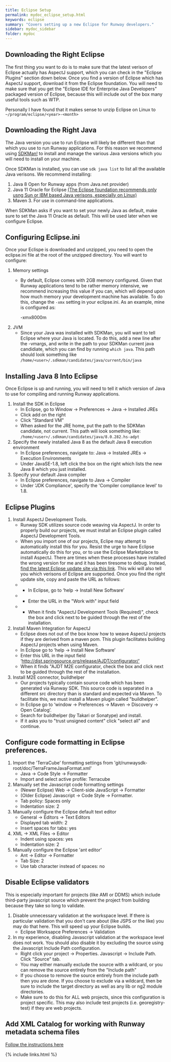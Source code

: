 ```yaml
---
title: Eclipse Setup
permalink: mydoc_eclipse_setup.html
keywords: eclipse
summary: "Covers setting up a new Eclipse for Runway developers."
sidebar: mydoc_sidebar
folder: mydoc
---
```


## Downloading the Right Eclipse

The first thing you want to do is to make sure that the latest verison of Eclipse actually has AspectJ support, which you can check in the "Eclipse Plugins" section down below. Once you find a version of Eclipse which has AspectJ support, download it from the Eclipse foundation. You will need to make sure that you get the "Eclipse IDE for Enterprise Java Developers" packaged version of Eclipse, because this will include out of the box many useful tools such as WTP.

Personally I have found that it makes sense to unzip Eclipse on Linux to `~/program/eclipse/<year>-<month>`

## Downloading the Right Java

The Java version you use to run Eclipse will likely be different than that which you use to run Runway applications. For this reason we recommend using [SDKMan!](https://sdkman.io/) to install and manage the various Java versions which you will need to install on your machine.

Once SDKMan is installed, you can use `sdk java list` to list all the available Java verisons. We recommend installing:
1. Java 8 Open for Runway apps (from Java.net provider)
2. Java 11 Oracle for Eclipse [(The Eclipse foundation recommends only usng Sun or IBM based Java verisons, especially on Linux)](https://wiki.eclipse.org/IRC_FAQ#I_just_installed_Eclipse_on_Linux.2C_but_it_does_not_start._What_is_the_problem.3F)
3. Maven 3. For use in command-line applications.

When SDKMan asks if you want to set your newly Java as default, make sure to set the Java 11 Oracle as default. This will be used later when we configure Eclipse.

## Configuring Eclipse.ini

Once your Eclispe is downloaded and unzipped, you need to open the eclipse.ini file at the root of the unzipped directory. You will want to configure:

1. Memory settings
   * By default, Eclipse comes with 2GB memory configured. Given that Runway applications tend to be rather memory intensive, we recommend increasing this value if you can, which will depend upon how much memory your development machine has available. To do this, change the `-xmx` setting in your eclipse.ini. As an example, mine is configured as:
      
      -xmx8000m
2. JVM
   * Since your Java was installed with SDKMan, you will want to tell Eclipse where your Java is located. To do this, add a new line after the -vmargs, and write in the path to your SDKMan current java candidiate, which you can find by running `which java`. This path should look something like `/home/<user>/.sdkman/candidates/java/current/bin/java`

## Installing Java 8 Into Eclipse

Once Eclipse is up and running, you will need to tell it which version of Java to use for compiling and running Runway applications.

1. Install the SDK in Eclipse
   * In Eclipse, go to Window -> Preferences -> Java -> Installed JREs
   * Click add on the right
   * Click "Standard VM"
   * When asked for the JRE home, put the path to the SDKMan candidate, not current. This path will look something like:
      `/home/<user>/.sdkman/candidates/java/8.0.282.hs-adpt`
2. Specify the newly installed Java 8 as the default Java 8 execution environment
   * In Eclipse preferences, navigate to: Java -> Instaled JREs -> Execution Environments
   * Under JavaSE-1.8, left click the box on the right which lists the new Java 8 which you just installed.
3. Specify your default Java compiler
   * In Eclipse preferences, navigate to Java -> Compiler
   * Under 'JDK Compliance', specify the 'Compiler compliance level' to 1.8.

## Eclipse Plugins

1. Install AspectJ Development Tools.
    * Runway SDK utilizes source code weaving via AspectJ. In order to properly build our projects, we must install an Eclipse plugin called AspectJ Development Tools.
    * When you import one of our projects, Eclipe may attempt to automatically install this for you. Resist the urge to have Eclipse automatically do this for you, or to use the Eclipse Marketplace to install AspectJ. There are times when these processes have installed the wrong version for me and it has been tiresome to debug. Instead, [find the latest Eclipse update site via this link](https://github.com/kriegaex/org.aspectj/blob/release-198/docs/developer/IDE.md#eclipse). This wiki will also tell you which verisons of Eclipse are supported. Once you find the right update site, copy and paste the URL as follows:
    * * In Eclipse, go to ‘help -> Install New Software’
    * * Enter the URL in the "Work with" input field
    * * When it finds "AspectJ Development Tools (Required)", check the box and click next to be guided through the rest of the installation.
2. Install Maven Integration for AspectJ
    * Eclipse does not out of the box know how to weave AspectJ projects if they are derived from a maven pom. This plugin facilitates building AspectJ projects when using Maven.
    * In Eclipse go to ‘help -> Install New Software’
    * Enter this URL in the input field ‘http://dist.springsource.org/release/AJDT/configurator/’
    * When it finds "AJDT M2E configurator, check the box and click next to be guided through the rest of the installation.
3. Install M2E connector, buildhelper
    * Our projects typically contain source code which has been generated via Runway SDK. This source code is separated in a different src directory than is standard and expected via Maven. To facilitate this, we must install a Maven plugin called "buildhelper".
    * In Eclipse go to ‘window -> Preferences -> Maven -> Discovery -> Open Catalog’.
    * Search for buildhelper (by Takari or Sonatype) and install.
    * If it asks you to "trust unsigned content" click "select all" and continue.

## Configure code formatting in Eclipse preferences.

1. Import the 'TerraCube' formatting settings from 'git/runwaysdk-root/doc/TerraFrameJavaFormat.xml'
    * Java -> Code Style -> Formatter
    * Import and select active profile: Terracube
2. Manually set the Javascript code formatting settings
    * (Newer Eclipse) Web -> Client-side JavaScript -> Formatter
    * (Older Eclipse) Javascript -> Code Style -> Formatter.
    * Tab policy: Spaces only
    * Indentation size: 2
3. Manually configure the Eclipse default text editor
    * General -> Editors -> Text Editors
    * Displayed tab width: 2
    * Insert spaces for tabs: yes
4. XML -> XML Files -> Editor
    * Indent using spaces: yes
    * Indentation size: 2
5. Manually configure the Eclipse 'ant editor'
    * Ant -> Editor -> Formatter
    * Tab Size: 2
    * Use tab character instead of spaces: no

## Disable Eclipse validators

This is especially important for projects (like AMI or DDMS) which include third-party javascript source which prevent the project from building because they take so long to validate.

1. Disable unnecessary validation at the workspace level. If there is particular validation that you don't care about (like JSPS or the like) you may do that here. This will speed up your Eclipse builds.
    * Eclipse Worksapce Preferences -> Validation
2. In my experience, disabling Javascript validation at the workspace level does not work. You should also disable it by excluding the source using the Javascript Include Path configuration.
    * Right click your project -> Properties. Javascript -> Include Path. Click "Source" tab.
    * You may either manually exclude the source with a wildcard, or you can remove the source entirely from the "Include path"
    * If you choose to remove the source entirely from the include path then you are done. If you choose to exclude via a wildcard, then be sure to include the target directory as well as any lib or ng2 module directories.
    * Make sure to do this for ALL web projects, since this configuration is project specific. This may also include test projects (i.e. georegistry-test) if they are web projects.

## Add XML Catalog for working with Runway metadata schema files

[Follow the instructions here](/Runway-SDK/mydoc_metadata_authoring.html#classpathNotation)

{% include links.html %}
